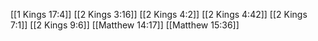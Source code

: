 [[1 Kings 17:4]]
[[2 Kings 3:16]]
[[2 Kings 4:2]]
[[2 Kings 4:42]]
[[2 Kings 7:1]]
[[2 Kings 9:6]]
[[Matthew 14:17]]
[[Matthew 15:36]]
